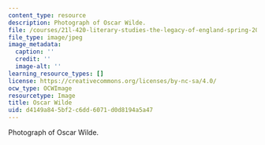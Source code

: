 ```yaml
---
content_type: resource
description: Photograph of Oscar Wilde.
file: /courses/21l-420-literary-studies-the-legacy-of-england-spring-2006/d4149a845bf2c6dd6071d0d8194a5a47_chp_oscar_wilde.jpg
file_type: image/jpeg
image_metadata:
  caption: ''
  credit: ''
  image-alt: ''
learning_resource_types: []
license: https://creativecommons.org/licenses/by-nc-sa/4.0/
ocw_type: OCWImage
resourcetype: Image
title: Oscar Wilde
uid: d4149a84-5bf2-c6dd-6071-d0d8194a5a47
---
```

Photograph of Oscar Wilde.
